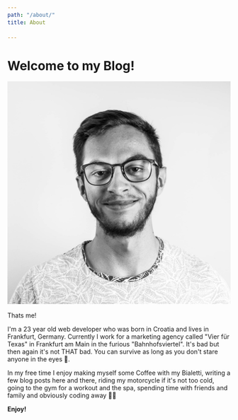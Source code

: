```yaml
---
path: "/about/"
title: About

---
```

# Welcome to my Blog!

![](../assets/profile-pic-2.jpg)

Thats me!

I'm a 23 year old web developer who was born in Croatia and lives in Frankfurt, Germany. Currently I work for a marketing agency called "Vier für Texas" in Frankfurt am Main in the furious "Bahnhofsviertel". It's bad but then again it's not THAT bad. You can survive as long as you don't stare anyone in the eyes 👀.

In my free time I enjoy making myself some Coffee with my Bialetti, writing a few blog posts here and there, riding my motorcycle if it's not too cold, going to the gym for a workout and the spa, spending time with friends and family and obviously coding away 👨‍💻

**Enjoy!**